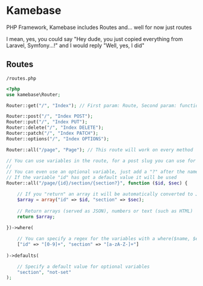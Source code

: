 # Kamebase
PHP Framework, Kamebase includes Routes and... well for now just routes

I mean, yes, you could say "Hey dude, you just copied everything from Laravel, Symfony...!" and I would reply "Well, yes, I did"

## Routes
`/routes.php`
```php
<?php
use kamebase\Router;

Router::get("/", "Index"); // First param: Route, Second param: function or text

Router::post("/", "Index POST");
Router::put("/", "Index PUT");
Router::delete("/", "Index DELETE");
Router::patch("/", "Index PATCH");
Router::options("/", "Index OPTIONS");

Router::all("/page", "Page"); // This route will work on every method

// You can use variables in the route, for a post slug you can use for example /blog/{post}
//
// You can even use an optional variable, just add a "?" after the name, like /user/{id?}
// If the variable "id" has got a default value it will be used
Router::all("/page/{id}/section/{section?}", function ($id, $sec) {

    // If you "return" an array it will be automatically converted to JSON
    $array = array("id" => $id, "section" => $sec);
    
    // Return arrays (served as JSON), numbers or text (such as HTML)
    return $array;
    
})->where(

    // You can specify a regex for the variables with a where($name, $expression);
    ["id" => "[0-9]+", "section" => "[a-zA-Z-]+"]
    
)->defaults(

    // Specify a default value for optional variables
    "section", "not-set"
);
```
